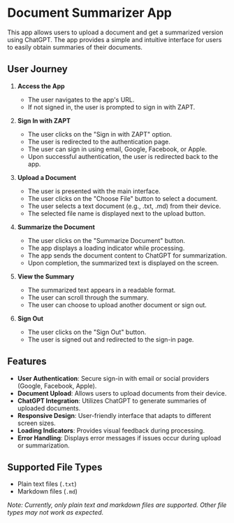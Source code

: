 # Document Summarizer App

This app allows users to upload a document and get a summarized version using ChatGPT. The app provides a simple and intuitive interface for users to easily obtain summaries of their documents.

## User Journey

1. **Access the App**

   - The user navigates to the app's URL.
   - If not signed in, the user is prompted to sign in with ZAPT.

2. **Sign In with ZAPT**

   - The user clicks on the "Sign in with ZAPT" option.
   - The user is redirected to the authentication page.
   - The user can sign in using email, Google, Facebook, or Apple.
   - Upon successful authentication, the user is redirected back to the app.

3. **Upload a Document**

   - The user is presented with the main interface.
   - The user clicks on the "Choose File" button to select a document.
   - The user selects a text document (e.g., .txt, .md) from their device.
   - The selected file name is displayed next to the upload button.

4. **Summarize the Document**

   - The user clicks on the "Summarize Document" button.
   - The app displays a loading indicator while processing.
   - The app sends the document content to ChatGPT for summarization.
   - Upon completion, the summarized text is displayed on the screen.

5. **View the Summary**

   - The summarized text appears in a readable format.
   - The user can scroll through the summary.
   - The user can choose to upload another document or sign out.

6. **Sign Out**

   - The user clicks on the "Sign Out" button.
   - The user is signed out and redirected to the sign-in page.

## Features

- **User Authentication**: Secure sign-in with email or social providers (Google, Facebook, Apple).
- **Document Upload**: Allows users to upload documents from their device.
- **ChatGPT Integration**: Utilizes ChatGPT to generate summaries of uploaded documents.
- **Responsive Design**: User-friendly interface that adapts to different screen sizes.
- **Loading Indicators**: Provides visual feedback during processing.
- **Error Handling**: Displays error messages if issues occur during upload or summarization.

## Supported File Types

- Plain text files (`.txt`)
- Markdown files (`.md`)

*Note: Currently, only plain text and markdown files are supported. Other file types may not work as expected.*
